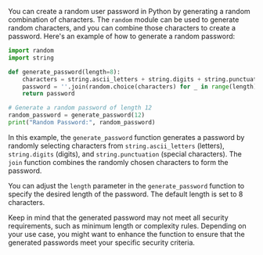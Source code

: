 You can create a random user password in Python by generating a random combination of characters. The `random` module can be used to generate random characters, and you can combine those characters to create a password. Here's an example of how to generate a random password:

```python
import random
import string

def generate_password(length=8):
    characters = string.ascii_letters + string.digits + string.punctuation
    password = ''.join(random.choice(characters) for _ in range(length))
    return password

# Generate a random password of length 12
random_password = generate_password(12)
print("Random Password:", random_password)
```

In this example, the `generate_password` function generates a password by randomly selecting characters from `string.ascii_letters` (letters), `string.digits` (digits), and `string.punctuation` (special characters). The `join` function combines the randomly chosen characters to form the password.

You can adjust the `length` parameter in the `generate_password` function to specify the desired length of the password. The default length is set to 8 characters.

Keep in mind that the generated password may not meet all security requirements, such as minimum length or complexity rules. Depending on your use case, you might want to enhance the function to ensure that the generated passwords meet your specific security criteria.
